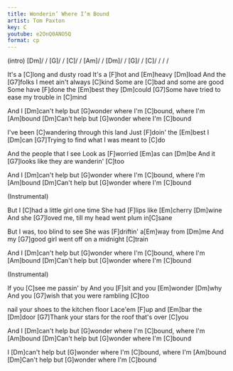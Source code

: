 ```yaml
---
title: Wonderin’ Where I’m Bound
artist: Tom Paxton
key: C
youtube: e2OnQ0ANO5Q
format: cp
---
```


(intro)
[Dm]/ / [G]/ / [C]/ / [Am]/ /
[Dm]/ / [G]/ / [C]/ / / /

It's a [C]long and dusty road
It's a [F]hot and [Em]heavy [Dm]load
And the [G7]folks I meet ain't always [C]kind
Some are [C]bad and some are good
Some have [F]done the [Em]best they [Dm]could
[G7]Some have tried to ease my trouble in [C]mind

And I [Dm]can't help but [G]wonder where I'm [C]bound, where I'm [Am]bound
[Dm]Can't help but [G]wonder where I'm [C]bound

I've been [C]wandering through this land
Just [F]doin' the [Em]best I [Dm]can
[G7]Trying to find what I was meant to [C]do

And the people that I see
Look as [F]worried [Em]as can [Dm]be
And it [G7]looks like they are wanderin' [C]too

And I [Dm]can't help but [G]wonder where I'm [C]bound, where I'm [Am]bound
[Dm]Can't help but [G]wonder where I'm [C]bound

(Instrumental)

But I [C]had a little girl one time
She had [F]lips like [Em]cherry [Dm]wine
And she [G7]loved me, till my head went plum in[C]sane

But I was, too blind to see
She was [F]driftin' a[Em]way from [Dm]me
And my [G7]good girl went off on a midnight [C]train

And I [Dm]can't help but [G]wonder where I'm [C]bound, where I'm [Am]bound
[Dm]Can't help but [G]wonder where I'm [C]bound

(Instrumental)

If you [C]see me passin' by
And you [F]sit and you [Em]wonder [Dm]why
And you [G7]wish that you were rambling [C]too

nail your shoes to the kitchen floor
Lace'em [F]up and [Em]bar the [Dm]door
[G7]Thank your stars for the roof that's over [C]you

And I [Dm]can't help but [G]wonder where I'm [C]bound, where I'm [Am]bound
[Dm]Can't help but [G]wonder where I'm [C]bound

I [Dm]can't help but [G]wonder where I'm [C]bound, where I'm [Am]bound
[Dm]Can't help but [G]wonder where I'm [C]bound
